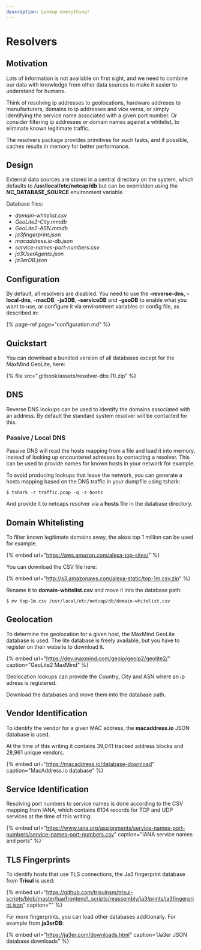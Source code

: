 ```yaml
---
description: Lookup everything!
---
```


# Resolvers

## Motivation

Lots of information is not available on first sight, and we need to combine our data with knowledge from other data sources to make it easier to understand for humans.

Think of resolving ip addresses to geolocations, hardware addreses to manufacturers, domains to ip addresses and vice versa, or simply identifying the service name associated with a given port number. Or consider filtering ip addresses or domain names against a whitelist, to eliminate known legitimate traffic.

The resolvers package provides primitives for such tasks, and if possible, caches results in memory for better performance.

## Design

External data sources are stored in a central directory on the system, which defaults to **/usr/local/etc/netcap/db** but can be overridden using the **NC\_DATABASE\_SOURCE** environment variable.

Database files:

* _domain-whitelist.csv_
* _GeoLite2-City.mmdb_
* _GeoLite2-ASN.mmdb_
* _ja3fingerprint.json_
* _macaddress.io-db.json_
* _service-names-port-numbers.csv_
* _ja3UserAgents.json_
* _ja3erDB.json_

## Configuration

By default, all resolvers are disabled. You need to use the **-reverse-dns**, **-local-dns**, **-macDB**, **-ja3DB**, **-serviceDB** and **-geoDB** to enable what you want to use, or configure it via environment variables or config file, as described in:

{% page-ref page="configuration.md" %}

## Quickstart

You can download a bundled version of all databases except for the MaxMind GeoLite, here:

{% file src=".gitbook/assets/resolver-dbs \(1\).zip" %}

## DNS

Reverse DNS lookups can be used to identify the domains associated with an address. By default the standard system resolver will be contacted for this.

### Passive / Local DNS

Passive DNS will read the hosts mapping from a file and load it into memory, instead of looking up encountered adresses by contacting a resolver. This can be used to provide names for known hosts in your network for example.

To avoid producing lookups that leave the network, you can generate a hosts mapping based on the DNS traffic in your dumpfile using tshark:

```text
$ tshark -r traffic.pcap -q -z hosts
```

And provide it to netcaps resolver via a **hosts** file in the database directory.

## Domain Whitelisting

To filter known legitimate domains away, the alexa top 1 million can be used for example.

{% embed url="https://aws.amazon.com/alexa-top-sites/" %}

You can download the CSV file here:

{% embed url="http://s3.amazonaws.com/alexa-static/top-1m.csv.zip" %}

Rename it to **domain-whitelist.csv** and move it into the database path:

```text
$ mv top-1m.csv /usr/local/etc/netcap/db/domain-whitelist.csv
```

## Geolocation

To determine the geolocation for a given host, the MaxMind GeoLite database is used. The lite database is freely available, but you have to register on their website to download it.

{% embed url="https://dev.maxmind.com/geoip/geoip2/geolite2/" caption="GeoLite2 MaxMind" %}

Geolocation lookups can provide the Country, City and ASN where an ip adress is registered.

Download the databases and move them into the database path.

## Vendor Identification

To identify the vendor for a given MAC address, the **macaddress.io** JSON database is used.

At the time of this writing it contains 39,041 tracked address blocks and 28,961 unique vendors.

{% embed url="https://macaddress.io/database-download" caption="MacAddress.io database" %}

## Service Identification

Resolving port numbers to service names is done according to the CSV mapping from IANA, which contains 6104 records for TCP and UDP services at the time of this writing:

{% embed url="https://www.iana.org/assignments/service-names-port-numbers/service-names-port-numbers.csv" caption="IANA service names and ports" %}

## TLS Fingerprints

To identify hosts that use TLS connections, the Ja3 fingerprint database from **Trisul** is used:

{% embed url="https://github.com/trisulnsm/trisul-scripts/blob/master/lua/frontend\_scripts/reassembly/ja3/prints/ja3fingerprint.json" caption="" %}

For more fingerprints, you can load other databases additionally. For example from **ja3erDB**:

{% embed url="https://ja3er.com/downloads.html" caption="Ja3er JSON database downloads" %}

